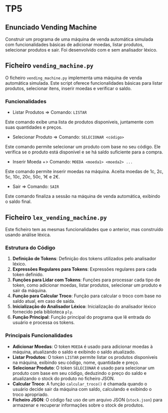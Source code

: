 # TP5

## Enunciado Vending Machine

Construir um programa de uma máquina de venda automática simulada com funcionalidades básicas de adicionar moedas, listar produtos, selecionar produtos e sair.
Foi desenvolvido com e sem analisador léxico.

## Ficheiro `vending_machine.py`

O ficheiro `vending_machine.py` implementa uma máquina de venda automática simulada. Este script oferece funcionalidades básicas para listar produtos, selecionar itens, inserir moedas e verificar o saldo.

### **Funcionalidades**

- Listar Produtos => Comando: `LISTAR`

Este comando exibe uma lista de produtos disponíveis, juntamente com suas quantidades e preços.

- Selecionar Produto => Comando: `SELECIONAR <código>`

Este comando permite selecionar um produto com base no seu código. Ele verifica se o produto está disponível e se há saldo suficiente para a compra.

- Inserir Moeda +> Comando: `MOEDA <moeda1> <moeda2> ...`

Este comando permite inserir moedas na máquina. Aceita moedas de 1c, 2c, 5c, 10c, 20c, 50c, 1€ e 2€.

- Sair => Comando: `SAIR`

Este comando finaliza a sessão na máquina de venda automática, exibindo o saldo final.



## Ficheiro `lex_vending_machine.py`

Este ficheiro tem as mesmas funcionalidades que o anterior, mas construído usando análise léxica.

### **Estrutura do Código**

1. **Definição de Tokens**: Definição dos tokens utilizados pelo analisador léxico.
2. **Expressões Regulares para Tokens**: Expressões regulares para cada token definido.
3. **Funções para Lidar com Tokens**: Funções para processar cada tipo de token, como adicionar moedas, listar produtos, selecionar um produto e sair da máquina.
4. **Função para Calcular Troco**: Função para calcular o troco com base no saldo atual, em caso de saída.
5. **Inicialização do Analisador Léxico**: Inicialização do analisador léxico fornecido pela biblioteca `ply`.
6. **Função Principal**: Função principal do programa que lê entrada do usuário e processa os tokens.

### **Principais Funcionalidades**
- **Adicionar Moedas**: O token `MOEDA` é usado para adicionar moedas à máquina, atualizando o saldo e exibindo o saldo atualizado.
- **Listar Produtos**: O token `LISTAR` permite listar os produtos disponíveis na máquina, exibindo seu código, nome, quantidade e preço.
- **Selecionar Produto**: O token `SELECIONAR` é usado para selecionar um produto com base em seu código, deduzindo o preço do saldo e atualizando o stock do produto no ficheiro JSON.
- **Calcular Troco**: A função `calcular_troco()` é chamada quando o usuário decide sair da máquina com saldo, calculando e exibindo o troco apropriado.
- **Ficheiro JSON**: O código faz uso de um arquivo JSON (`stock.json`) para armazenar e recuperar informações sobre o stock de produtos.


